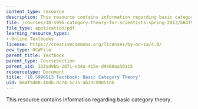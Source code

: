 ```yaml
---
content_type: resource
description: This resource contains information regarding basic category theory.
file: /courses/18-s996-category-theory-for-scientists-spring-2013/b84f9d8840db0c745c75ab23c89851bb_MIT18_S996S13_chapter4.pdf
file_type: application/pdf
learning_resource_types:
- Online Textbooks
license: https://creativecommons.org/licenses/by-nc-sa/4.0/
ocw_type: OCWFile
parent_title: Textbook
parent_type: CourseSection
parent_uid: 333ad9bb-2d71-e34a-415e-d9460aa39115
resourcetype: Document
title: '18.S996S13 Textbook: Basic Category Theory'
uid: b84f9d88-40db-0c74-5c75-ab23c89851bb
---
```

This resource contains information regarding basic category theory.